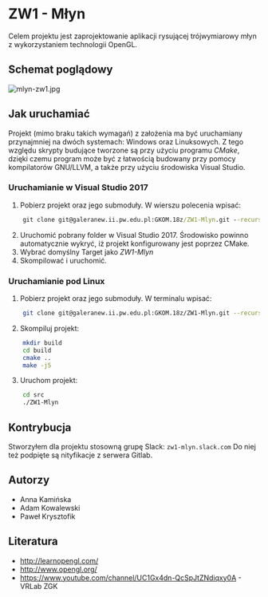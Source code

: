 # ZW1 - Młyn

Celem projektu jest zaprojektowanie aplikacji rysującej trójwymiarowy młyn z wykorzystaniem technologii OpenGL.

## Schemat poglądowy

![mlyn-zw1.jpg](https://preview.ibb.co/h6sm4f/mlyn-zw1.jpg "Schemat poglądowy")

## Jak uruchamiać

Projekt (mimo braku takich wymagań) z założenia ma być uruchamiany przynajmniej na dwóch systemach: Windows oraz Linuksowych. Z tego względu skrypty budujące tworzone są przy użyciu programu *CMake*, dzięki czemu program może być z łatwością budowany przy pomocy kompilatorów GNU/LLVM, a także przy użyciu środowiska Visual Studio.

### Uruchamianie w Visual Studio 2017

1. Pobierz projekt oraz jego submoduły. W wierszu polecenia wpisać:
```cmd
	git clone git@galeranew.ii.pw.edu.pl:GKOM.18z/ZW1-Mlyn.git --recurse-submodules
```
2. Uruchomić pobrany folder w Visual Studio 2017. Środowisko powinno automatycznie wykryć, iż projekt konfigurowany jest poprzez CMake.
3. Wybrać domyślny Target jako *ZW1-Mlyn*
4. Skompilować i uruchomić.

### Uruchamianie pod Linux

1. Pobierz projekt oraz jego submoduły. W terminalu wpisać:
```sh
	git clone git@galeranew.ii.pw.edu.pl:GKOM.18z/ZW1-Mlyn.git --recurse-submodules
```
2. Skompiluj projekt:
```sh
	mkdir build
	cd build
	cmake ..
	make -j5
```
3. Uruchom projekt:
```sh
	cd src
	./ZW1-Mlyn
```

## Kontrybucja

Stworzyłem dla projektu stosowną grupę Slack: `zw1-mlyn.slack.com`
Do niej też podpięte są nityfikacje z serwera Gitlab.

## Autorzy

- Anna Kamińska
- Adam Kowalewski
- Paweł Krysztofik

## Literatura

- http://learnopengl.com/
- http://www.opengl.org/
- https://www.youtube.com/channel/UC1Gx4dn-QcSpJtZNdiqxy0A - VRLab ZGK

